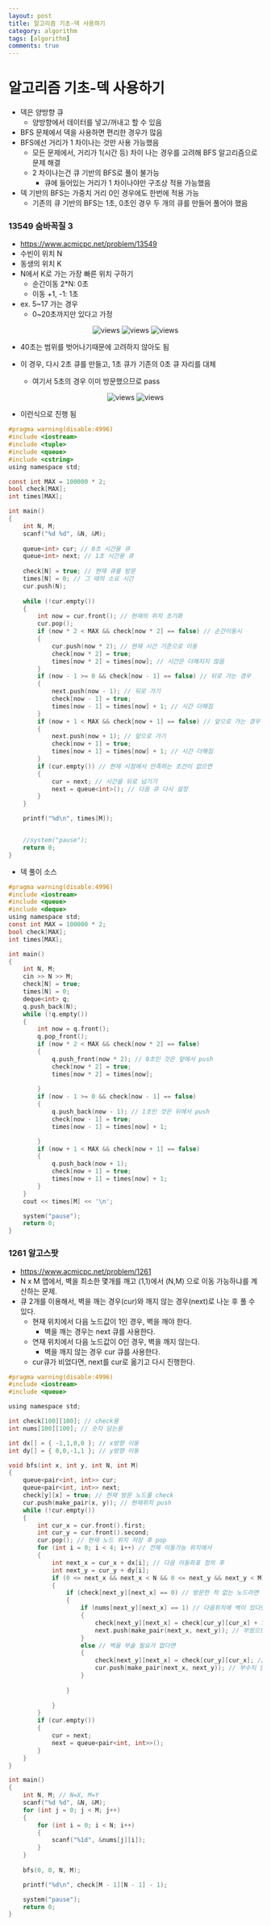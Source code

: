 ```yaml
---
layout: post
title: 알고리즘 기초-덱 사용하기
category: algorithm
tags: [algorithm]
comments: true
---
```


# 알고리즘 기초-덱 사용하기
- 덱은 양방향 큐
  - 양방향에서 데이터를 넣고/꺼내고 할 수 있음
- BFS 문제에서 덱을 사용하면 편리한 경우가 많음
- BFS에선 거리가 1 차이나는 것만 사용 가능했음
  - 모든 문제에서, 거리가 1(시간 등) 차이 나는 경우를 고려해 BFS 알고리즘으로 문제 해결
  - 2 차이나는건 큐 기반의 BFS로 풀이 불가능
    - 큐에 들어있는 거리가 1 차이나야만 구조상 적용 가능했음
- 덱 기반의 BFS는 가중치 거리 0인 경우에도 한번에 적용 가능
  - 기존의 큐 기반의 BFS는 1초, 0초인 경우 두 개의 큐를 만들어 풀어야 했음

### 13549 숨바꼭질 3
- https://www.acmicpc.net/problem/13549
- 수빈이 위치 N
- 동생의 위치 K
- N에서 K로 가는 가장 빠른 위치 구하기
  - 순간이동 2\*N: 0초
  - 이동 +1, -1: 1초
- ex. 5~17 가는 경우
  - 0~20초까지만 있다고 가정

<center>
<figure>
<img src="/assets/post_img/algorithm/2019-09-24-algorithm/fig5.PNG" alt="views">
<img src="/assets/post_img/algorithm/2019-09-24-algorithm/fig6.PNG" alt="views">
<img src="/assets/post_img/algorithm/2019-09-24-algorithm/fig7.PNG" alt="views">
<figcaption> </figcaption>
</figure>
</center>

- 40초는 범위를 벗어나기때문에 고려하지 않아도 됨

- 이 경우, 다시 2초 큐를 만들고, 1초 큐가 기존의 0초 큐 자리를 대체
  - 여기서 5초의 경우 이미 방문했으므로 pass

<center>
<figure>
<img src="/assets/post_img/algorithm/2019-09-24-algorithm/fig8.PNG" alt="views">
<img src="/assets/post_img/algorithm/2019-09-24-algorithm/fig9.PNG" alt="views">
<figcaption> </figcaption>
</figure>
</center>

- 이런식으로 진행 됨

```c
#pragma warning(disable:4996)
#include <iostream>
#include <tuple>
#include <queue>
#include <cstring>
using namespace std;

const int MAX = 100000 * 2;
bool check[MAX];
int times[MAX];

int main()
{
	int N, M;
	scanf("%d %d", &N, &M);
	
	queue<int> cur; // 0초 시간용 큐
	queue<int> next; // 1초 시간용 큐
	
	check[N] = true; // 현재 큐를 방문
	times[N] = 0; // 그 때의 소요 시간
	cur.push(N);
	
	while (!cur.empty())
	{
		int now = cur.front(); // 현재의 위치 초기화
		cur.pop();
		if (now * 2 < MAX && check[now * 2] == false) // 순간이동시
		{
			cur.push(now * 2); // 현재 시간 기준으로 이동
			check[now * 2] = true;
			times[now * 2] = times[now]; // 시간은 더해지지 않음
		}
		if (now - 1 >= 0 && check[now - 1] == false) // 뒤로 가는 경우
		{
			next.push(now - 1); // 뒤로 가기
			check[now - 1] = true;
			times[now - 1] = times[now] + 1; // 시간 더해짐
		}
		if (now + 1 < MAX && check[now + 1] == false) // 앞으로 가는 경우
		{
			next.push(now + 1); // 앞으로 가기
			check[now + 1] = true;
			times[now + 1] = times[now] + 1; // 시간 더해짐
		}
		if (cur.empty()) // 현재 시점에서 만족하는 조건이 없으면
		{
			cur = next; // 시간을 뒤로 넘기기
			next = queue<int>(); // 다음 큐 다시 설정
		}
	}

	printf("%d\n", times[M]);


	//system("pause");
	return 0;
}
```

- 덱 풀이 소스

```c
#pragma warning(disable:4996)
#include <iostream>
#include <queue>
#include <deque>
using namespace std;
const int MAX = 100000 * 2;
bool check[MAX];
int times[MAX];

int main()
{
	int N, M;
	cin >> N >> M;
	check[N] = true;
	times[N] = 0;
	deque<int> q;
	q.push_back(N);
	while (!q.empty())
	{
		int now = q.front();
		q.pop_front();
		if (now * 2 < MAX && check[now * 2] == false)
		{
			q.push_front(now * 2); // 0초인 것은 앞에서 push
			check[now * 2] = true;
			times[now * 2] = times[now];
		
		}
		if (now - 1 >= 0 && check[now - 1] == false)
		{
			q.push_back(now - 1); // 1초인 것은 뒤에서 push
			check[now - 1] = true;
			times[now - 1] = times[now] + 1;

		}
		if (now + 1 < MAX && check[now + 1] == false)
		{
			q.push_back(now + 1);
			check[now + 1] = true;
			times[now + 1] = times[now] + 1;
		}
	}
	cout << times[M] << '\n';

	system("pause");
	return 0;
}
```

### 1261 알고스팟
- https://www.acmicpc.net/problem/1261
- N x M 맵에서, 벽을 최소한 몇개를 깨고 (1,1)에서 (N,M) 으로 이동 가능하냐를 계산하는 문제.
- 큐 2개를 이용해서, 벽을 깨는 경우(cur)와 깨지 않는 경우(next)로 나눈 후 풀 수 있다.
  - 현재 위치에서 다음 노드값이 1인 경우, 벽을 깨야 한다.
    - 벽을 깨는 경우는 next 큐를 사용한다.
  - 연재 위치에서 다음 노드값이 0인 경우, 벽을 깨지 않는다.
    - 벽을 깨지 않는 경우 cur 큐를 사용한다.
  - cur큐가 비었다면, next를 cur로 옮기고 다시 진행한다.

```c
#pragma warning(disable:4996)
#include <iostream>
#include <queue>

using namespace std;

int check[100][100]; // check용
int nums[100][100]; // 숫자 담는용

int dx[] = { -1,1,0,0 }; // x방향 이동
int dy[] = { 0,0,-1,1 }; // y방향 이동

void bfs(int x, int y, int N, int M)
{
	queue<pair<int, int>> cur;
	queue<pair<int, int>> next;
	check[y][x] = true; // 현재 방문 노드를 check
	cur.push(make_pair(x, y)); // 현재위치 push
	while (!cur.empty())
	{
		int cur_x = cur.front().first;
		int cur_y = cur.front().second;
		cur.pop(); // 현재 노드 위치 저장 후 pop
		for (int i = 0; i < 4; i++) // 전체 이동가능 위치에서
		{
			int next_x = cur_x + dx[i]; // 다음 이동좌표 정의 후
			int next_y = cur_y + dy[i];
			if (0 <= next_x && next_x < N && 0 <= next_y && next_y < M) // 범위 벗어나지 않는 선에서
			{
				if (check[next_y][next_x] == 0) // 방문한 적 없는 노드라면
				{
					if (nums[next_y][next_x] == 1) // 다음위치에 벽이 있다면 부수기
					{
						check[next_y][next_x] = check[cur_y][cur_x] + 1; // 현재 부순 횟수 + 1
						next.push(make_pair(next_x, next_y)); // 부쉈으므로 다음 state는 달라지므로 next에 저장
					}
					else // 벽을 부술 필요가 없다면
					{
						check[next_y][next_x] = check[cur_y][cur_x]; // 현재 부순 횟수 저장
						cur.push(make_pair(next_x, next_y)); // 부수지 않았으므로 다음 state는 동일하므로 cur에 저장
					}
					
				}
				
			}
		}
		if (cur.empty())
		{
			cur = next;
			next = queue<pair<int, int>>();
		}
	}
}

int main()
{
	int N, M; // N=X, M=Y
	scanf("%d %d", &N, &M);
	for (int j = 0; j < M; j++)
	{
		for (int i = 0; i < N; i++)
		{
			scanf("%1d", &nums[j][i]);
		}
	}
	
	bfs(0, 0, N, M);

	printf("%d\n", check[M - 1][N - 1] - 1);

	system("pause");
	return 0;
}
```
